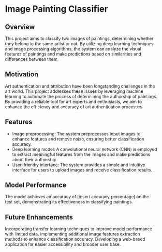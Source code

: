 # Image Painting Classifier
## Overview
This project aims to classify two images of paintings, determining whether they belong to the same artist or not. By utilizing deep learning techniques and image processing algorithms, the system can analyze the visual features of paintings and make predictions based on similarities and differences between them.

## Motivation
Art authentication and attribution have been longstanding challenges in the art world. This project addresses these issues by leveraging machine learning to automate the process of determining the authorship of paintings. By providing a reliable tool for art experts and enthusiasts, we aim to enhance the efficiency and accuracy of art authentication processes.

## Features
- Image preprocessing: The system preprocesses input images to enhance features and remove noise, ensuring better classification accuracy.
- Deep learning model: A convolutional neural network (CNN) is employed to extract meaningful features from the images and make predictions about their authorship.
- User-friendly interface: The system provides a simple and intuitive interface for users to upload images and receive classification results.

## Model Performance
The model achieves an accuracy of [insert accuracy percentage] on the test set, demonstrating its effectiveness in classifying paintings.

## Future Enhancements
Incorporating transfer learning techniques to improve model performance with limited data.
Implementing additional image features extraction methods to enhance classification accuracy.
Developing a web-based application for easier accessibility and broader user base.

